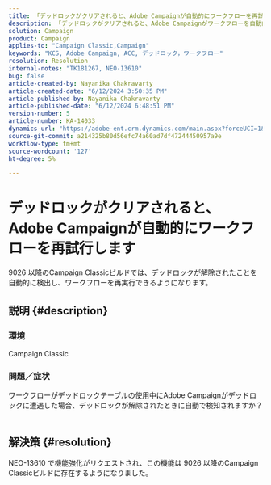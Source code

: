 ```yaml
---
title: 「デッドロックがクリアされると、Adobe Campaignが自動的にワークフローを再試行しますか？」
description: 「デッドロックがクリアされると、Adobe Campaignがワークフローを自動的に再試行する場合について説明します。 この機能は、9026 以降のCampaign Classicビルドで使用できます。」
solution: Campaign
product: Campaign
applies-to: "Campaign Classic,Campaign"
keywords: "KCS, Adobe Campaign, ACC, デッドロック，ワークフロー"
resolution: Resolution
internal-notes: "TK181267, NEO-13610"
bug: false
article-created-by: Nayanika Chakravarty
article-created-date: "6/12/2024 3:50:35 PM"
article-published-by: Nayanika Chakravarty
article-published-date: "6/12/2024 6:48:51 PM"
version-number: 5
article-number: KA-14033
dynamics-url: "https://adobe-ent.crm.dynamics.com/main.aspx?forceUCI=1&pagetype=entityrecord&etn=knowledgearticle&id=cec0b17e-d328-ef11-840b-0022480a40c2"
source-git-commit: a214325b80d56efc74a60ad7df47244450957a9e
workflow-type: tm+mt
source-wordcount: '127'
ht-degree: 5%

---
```


# デッドロックがクリアされると、Adobe Campaignが自動的にワークフローを再試行します


9026 以降のCampaign Classicビルドでは、デッドロックが解除されたことを自動的に検出し、ワークフローを再実行できるようになります。

## 説明 {#description}


### <b>環境</b>

Campaign Classic

### <b>問題／症状</b>

ワークフローがデッドロックテーブルの使用中にAdobe Campaignがデッドロックに遭遇した場合、デッドロックが解除されたときに自動で検知されますか？
<br> 

## 解決策 {#resolution}


NEO-13610 で機能強化がリクエストされ、この機能は 9026 以降のCampaign Classicビルドに存在するようになりました。

